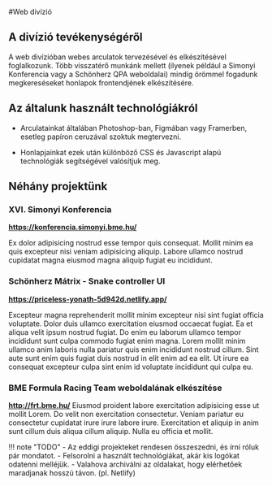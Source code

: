 #Web divízió

## A divízió tevékenységéről

A web divízióban webes arculatok tervezésével és elkészítésével foglalkozunk. Több visszatérő munkánk mellett (ilyenek például a Simonyi Konferencia vagy a Schönherz QPA weboldalai) mindig örömmel fogadunk megkereséseket honlapok frontendjének elkészítésére.

## Az általunk használt technológiákról

- Arculatainkat általában Photoshop-ban, Figmában vagy Framerben, esetleg papíron ceruzával szoktuk megtervezni.

- Honlapjainkat ezek után különböző CSS és Javascript alapú technológiák segítségével valósítjuk meg.

## Néhány projektünk

### XVI. Simonyi Konferencia
**https://konferencia.simonyi.bme.hu/**

Ex dolor adipisicing nostrud esse tempor quis consequat. Mollit minim ea quis excepteur nisi veniam adipisicing aliquip. Labore ullamco nostrud cupidatat magna eiusmod magna aliquip fugiat eu incididunt.

### Schönherz Mátrix - Snake controller UI
**https://priceless-yonath-5d942d.netlify.app/**

Excepteur magna reprehenderit mollit minim excepteur nisi sint fugiat officia voluptate. Dolor duis ullamco exercitation eiusmod occaecat fugiat. Ea et aliqua velit ipsum nostrud fugiat. Do enim eu laborum ullamco tempor incididunt sunt culpa commodo fugiat enim magna. Lorem mollit minim ullamco anim laboris nulla pariatur quis enim incididunt nostrud cillum. Sint aute sunt enim quis fugiat duis nostrud in elit enim ad ea elit. Ut irure ea consequat excepteur culpa sint enim id voluptate incididunt qui culpa eu.

### BME Formula Racing Team weboldalának elkészítése
**http://frt.bme.hu/**
Eiusmod proident labore exercitation adipisicing esse ut mollit Lorem. Do velit non exercitation consectetur. Veniam pariatur eu consectetur cupidatat irure irure labore irure. Exercitation et aliquip in anim sunt cillum duis aliqua cillum aliquip. Nulla eu officia et mollit.


!!! note "TODO"
    - Az eddigi projekteket rendesen összeszedni, és írni róluk pár mondatot.
    - Felsorolni a használt technológiákat, akár kis logókat odatenni melléjük.
    - Valahova archiválni az oldalakat, hogy elérhetőek maradjanak hosszú távon. (pl. Netlify)